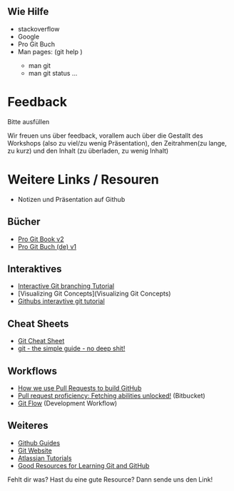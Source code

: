 ## Wie Hilfe
* stackoverflow
* Google
* Pro Git Buch
* Man pages: (git help <verb>)
    * man git
    * man git status
    ...

# Feedback
Bitte ausfüllen

Wir freuen uns über feedback, vorallem auch über die Gestallt des Workshops (also
zu viel/zu wenig Präsentation), den Zeitrahmen(zu lange, zu kurz)  und den Inhalt (zu überladen, zu wenig Inhalt)

# Weitere Links / Resouren
* Notizen und Präsentation auf Github

## Bücher
* [Pro Git Book v2](https://git-scm.com/book/en/v2)
* [Pro Git Buch (de) v1](https://git-scm.com/book/de/)

## Interaktives
* [Interactive Git branching Tutorial](http://learngitbranching.js.org/)
* [Visualizing Git Concepts](Visualizing Git Concepts)
* [Githubs interavtive git tutorial](https://try.github.io/levels/1/challenges/1)

## Cheat Sheets
* [Git Cheat Sheet](https://services.github.com/kit/downloads/github-git-cheat-sheet.pdf)
* [git - the simple guide - no deep shit!](http://rogerdudler.github.io/git-guide/)

## Workflows
* [How we use Pull Requests to build GitHub](https://github.com/blog/1124-how-we-use-pull-requests-to-build-github)
* [Pull request proficiency: Fetching abilities unlocked!](http://blogs.atlassian.com/2014/08/how-to-fetch-pull-requests/) (Bitbucket)
* [Git Flow](http://scottchacon.com/2011/08/31/github-flow.html) (Development Workflow)

## Weiteres
* [Github Guides](https://guides.github.com/)
* [Git Website](https://git-scm.com/)
* [Atlassian Tutorials](https://www.atlassian.com/git/tutorials/)
* [Good Resources for Learning Git and GitHub](https://help.github.com/articles/good-resources-for-learning-git-and-github/)


Fehlt dir was? Hast du eine gute Resource? Dann sende uns den Link!
